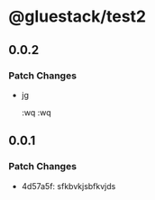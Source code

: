 # @gluestack/test2

## 0.0.2

### Patch Changes

- jg

  :wq
  :wq

## 0.0.1

### Patch Changes

- 4d57a5f: sfkbvkjsbfkvjds

